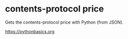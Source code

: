# contents-protocol price 

Gets the contents-protocol price with Python (from JSON).

https://pythonbasics.org
